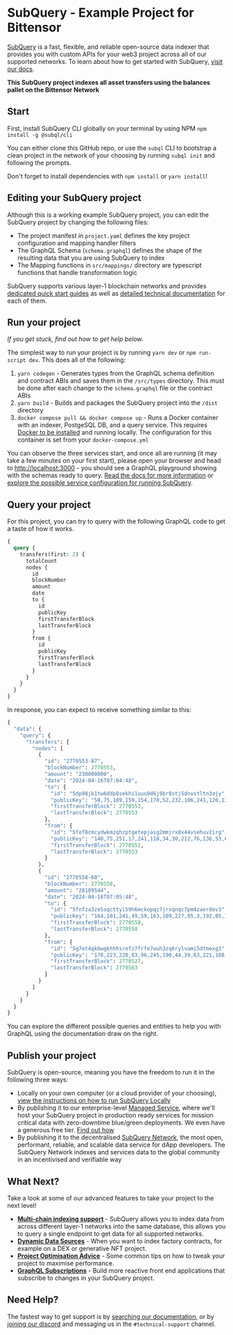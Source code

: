 # SubQuery - Example Project for Bittensor

[SubQuery](https://subquery.network) is a fast, flexible, and reliable open-source data indexer that provides you with custom APIs for your web3 project across all of our supported networks. To learn about how to get started with SubQuery, [visit our docs](https://academy.subquery.network).

**This SubQuery project indexes all asset transfers using the balances pallet on the Bittensor Network**

## Start

First, install SubQuery CLI globally on your terminal by using NPM `npm install -g @subql/cli`

You can either clone this GitHub repo, or use the `subql` CLI to bootstrap a clean project in the network of your choosing by running `subql init` and following the prompts.

Don't forget to install dependencies with `npm install` or `yarn install`!

## Editing your SubQuery project

Although this is a working example SubQuery project, you can edit the SubQuery project by changing the following files:

- The project manifest in `project.yaml` defines the key project configuration and mapping handler filters
- The GraphQL Schema (`schema.graphql`) defines the shape of the resulting data that you are using SubQuery to index
- The Mapping functions in `src/mappings/` directory are typescript functions that handle transformation logic

SubQuery supports various layer-1 blockchain networks and provides [dedicated quick start guides](https://academy.subquery.network/quickstart/quickstart.html) as well as [detailed technical documentation](https://academy.subquery.network/build/introduction.html) for each of them.

## Run your project

_If you get stuck, find out how to get help below._

The simplest way to run your project is by running `yarn dev` or `npm run-script dev`. This does all of the following:

1.  `yarn codegen` - Generates types from the GraphQL schema definition and contract ABIs and saves them in the `/src/types` directory. This must be done after each change to the `schema.graphql` file or the contract ABIs
2.  `yarn build` - Builds and packages the SubQuery project into the `/dist` directory
3.  `docker compose pull && docker compose up` - Runs a Docker container with an indexer, PostgeSQL DB, and a query service. This requires [Docker to be installed](https://docs.docker.com/engine/install) and running locally. The configuration for this container is set from your `docker-compose.yml`

You can observe the three services start, and once all are running (it may take a few minutes on your first start), please open your browser and head to [http://localhost:3000](http://localhost:3000) - you should see a GraphQL playground showing with the schemas ready to query. [Read the docs for more information](https://academy.subquery.network/run_publish/run.html) or [explore the possible service configuration for running SubQuery](https://academy.subquery.network/run_publish/references.html).

## Query your project

For this project, you can try to query with the following GraphQL code to get a taste of how it works.

```graphql
{
  query {
    transfers(first: 2) {
      totalCount
      nodes {
        id
        blockNumber
        amount
        date
        to {
          id
          publicKey
          firstTransferBlock
          lastTransferBlock
        }
        from {
          id
          publicKey
          firstTransferBlock
          lastTransferBlock
        }
      }
    }
  }
}
```

In response, you can expect to receive something similar to this:

```graphql
{
  "data": {
    "query": {
      "transfers": {
        "nodes": [
          {
            "id": "2770553-87",
            "blockNumber": 2770553,
            "amount": "230000000",
            "date": "2024-04-16T07:04:48",
            "to": {
              "id": "5dp98jb1tw6ddp8sekhi1uuu9d6j9br8stj5dnvstltn3ajy",
              "publicKey": "58,75,189,159,154,170,52,232,106,241,120,137,73,234,30,253,40,177,17,163,14,180,158,208,222,88,27,230,212,238,238,99",
              "firstTransferBlock": 2770553,
              "lastTransferBlock": 2770553
            },
            "from": {
              "id": "5fef8cmcydwkmzqhzptgetepjaig2mmjrx8x44vsehuv2irg",
              "publicKey": "140,75,251,17,241,118,34,30,212,76,136,53,67,118,233,61,14,174,245,211,248,65,30,193,196,197,212,241,164,224,194,57",
              "firstTransferBlock": 2770551,
              "lastTransferBlock": 2770553
            }
          },
          {
            "id": "2770558-60",
            "blockNumber": 2770558,
            "amount": "28189544",
            "date": "2024-04-16T07:05:48",
            "to": {
              "id": "5fnfza3ze5sqcttyi59h6mckopqz7jrxqnqc7pm4zaerdev3",
              "publicKey": "164,101,241,49,59,163,109,227,95,3,192,85,195,124,241,65,72,61,124,59,44,188,26,255,68,21,130,141,7,46,210,4",
              "firstTransferBlock": 2770558,
              "lastTransferBlock": 2770558
            },
            "from": {
              "id": "5g7et4qk6wgkhhhsrefz7frfe7wuh3zq6rylvami5dtmexg3",
              "publicKey": "178,223,220,83,96,245,190,44,39,63,221,188,136,203,245,167,232,203,137,73,135,154,235,213,39,143,185,201,109,37,186,82",
              "firstTransferBlock": 2770527,
              "lastTransferBlock": 2770563
            }
          }
        ]
      }
    }
  }
}
```

You can explore the different possible queries and entities to help you with GraphQL using the documentation draw on the right.

## Publish your project

SubQuery is open-source, meaning you have the freedom to run it in the following three ways:

- Locally on your own computer (or a cloud provider of your choosing), [view the instructions on how to run SubQuery Locally](https://academy.subquery.network/run_publish/run.html)
- By publishing it to our enterprise-level [Managed Service](https://managedservice.subquery.network), where we'll host your SubQuery project in production ready services for mission critical data with zero-downtime blue/green deployments. We even have a generous free tier. [Find out how](https://academy.subquery.network/run_publish/publish.html)
- By publishing it to the decentralised [SubQuery Network](https://app.subquery.network), the most open, performant, reliable, and scalable data service for dApp developers. The SubQuery Network indexes and services data to the global community in an incentivised and verifiable way

## What Next?

Take a look at some of our advanced features to take your project to the next level!

- [**Multi-chain indexing support**](https://academy.subquery.network/build/multi-chain.html) - SubQuery allows you to index data from across different layer-1 networks into the same database, this allows you to query a single endpoint to get data for all supported networks.
- [**Dynamic Data Sources**](https://academy.subquery.network/build/dynamicdatasources.html) - When you want to index factory contracts, for example on a DEX or generative NFT project.
- [**Project Optimisation Advice**](https://academy.subquery.network/build/optimisation.html) - Some common tips on how to tweak your project to maximise performance.
- [**GraphQL Subscriptions**](https://academy.subquery.network/run_publish/subscription.html) - Build more reactive front end applications that subscribe to changes in your SubQuery project.

## Need Help?

The fastest way to get support is by [searching our documentation](https://academy.subquery.network), or by [joining our discord](https://discord.com/invite/subquery) and messaging us in the `#technical-support` channel.
